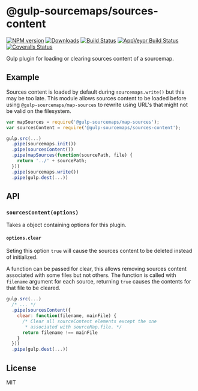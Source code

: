 # @gulp-sourcemaps/sources-content

[![NPM version][npm-image]][npm-url] [![Downloads][downloads-image]][npm-url] [![Build Status][travis-image]][travis-url] [![AppVeyor Build Status][appveyor-image]][appveyor-url] [![Coveralls Status][coveralls-image]][coveralls-url]

Gulp plugin for loading or clearing sources content of a sourcemap.

## Example

Sources content is loaded by default during `sourcemaps.write()` but this may
be too late.  This module allows sources content to be loaded before using
`@gulp-sourcemaps/map-sources` to rewrite using URL's that might not be valid
on the filesystem.

```js
var mapSources = require('@gulp-sourcemaps/map-sources');
var sourcesContent = require('@gulp-sourcemaps/sources-content');

gulp.src(...)
  .pipe(sourcemaps.init())
  .pipe(sourcesContent())
  .pipe(mapSources(function(sourcePath, file) {
    return '../' + sourcePath;
  }))
  .pipe(sourcemaps.write())
  .pipe(gulp.dest(...))
```

## API

### `sourcesContent(options)`

Takes a object containing options for this plugin.

#### `options.clear`

Seting this option `true` will cause the sources content to be deleted instead
of initialized.

A function can be passed for clear, this allows removing sources content associated
with some files but not others.  The function is called with `filename` argument for
each source, returning `true` causes the contents for that file to be cleared.

```js
gulp.src(...)
  /* ... */
  .pipe(sourcesContent({
    clear: function(filename, mainFile) {
      /* Clear all sourceContent elements except the one
       * associated with sourceMap.file. */
      return filename !== mainFile
    }
  }))
  .pipe(gulp.dest(...))
```

## License

MIT

[downloads-image]: http://img.shields.io/npm/dm/@gulp-sourcemaps/sources-content.svg
[npm-url]: https://npmjs.org/package/@gulp-sourcemaps/sources-content
[npm-image]: http://img.shields.io/npm/v/@gulp-sourcemaps/sources-content.svg

[travis-url]: https://travis-ci.org/gulp-sourcemaps/sources-content
[travis-image]: http://img.shields.io/travis/gulp-sourcemaps/sources-content.svg?label=travis-ci

[appveyor-url]: https://ci.appveyor.com/project/phated/sources-content
[appveyor-image]: https://img.shields.io/appveyor/ci/phated/sources-content.svg?label=appveyor

[coveralls-url]: https://coveralls.io/r/gulp-sourcemaps/sources-content
[coveralls-image]: http://img.shields.io/coveralls/gulp-sourcemaps/sources-content.svg
